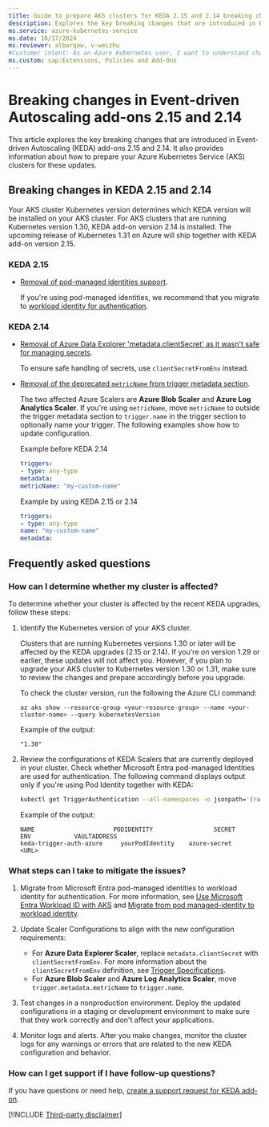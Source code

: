 ```yaml
---
title: Guide to prepare AKS clusters for KEDA 2.15 and 2.14 breaking changes
description: Explores the key breaking changes that are introduced in KEDA 2.15 and 2.14 and provides a guide to prepare your Azure Kubernetes Service (AKS) clusters for these updates. 
ms.service: azure-kubernetes-service
ms.date: 10/17/2024
ms.reviewer: albarqaw, v-weizhu
#Customer intent: As an Azure Kubernetes user, I want to understand changes in Event-driven Autoscaling Add-ons version 2.15 and version 2.14. 
ms.custom: sap:Extensions, Policies and Add-Ons
---
```


# Breaking changes in Event-driven Autoscaling add-ons 2.15 and 2.14

This article explores the key breaking changes that are introduced in Event-driven Autoscaling (KEDA) add-ons 2.15 and 2.14. It also provides information about how to prepare your Azure Kubernetes Service (AKS) clusters for these updates.

## Breaking changes in KEDA 2.15 and 2.14

Your AKS cluster Kubernetes version determines which KEDA version will be installed on your AKS cluster. For AKS clusters that are running Kubernetes version 1.30, KEDA add-on version 2.14 is installed. The upcoming release of Kubernetes 1.31 on Azure will ship together with KEDA add-on version 2.15.

### KEDA 2.15

- [Removal of pod-managed identities support](https://github.com/kedacore/keda/issues/5035). 
    
    If you're using pod-managed identities, we recommend that you migrate to [workload identity for authentication](/azure/aks/keda-workload-identity).

### KEDA 2.14

- [Removal of Azure Data Explorer 'metadata.clientSecret' as it wasn't safe for managing secrets](https://github.com/kedacore/keda/issues/4514). 

    To ensure safe handling of secrets, use `clientSecretFromEnv` instead.
- [Removal of the deprecated `metricName` from trigger metadata section](https://github.com/kedacore/keda/issues/4240).

    The two affected Azure Scalers are **Azure Blob Scaler** and **Azure Log Analytics Scaler**. If you're using `metricName`, move `metricName` to outside the trigger metadata section to `trigger.name` in the trigger section to optionally name your trigger. The following examples show how to update configuration.

     Example before KEDA 2.14

     ```yaml
     triggers:
     - type: any-type
     metadata:
     metricName: "my-custom-name"
     ```

     Example by using KEDA 2.15 or 2.14

     ```yaml
     triggers:
     - type: any-type
     name: "my-custom-name"
     metadata:
     ```

## Frequently asked questions

### How can I determine whether my cluster is affected?

To determine whether your cluster is affected by the recent KEDA upgrades, follow these steps:

1. Identify the Kubernetes version of your AKS cluster. 

    Clusters that are running Kubernetes versions 1.30 or later will be affected by the KEDA upgrades (2.15 or 2.14). If you're on version 1.29 or earlier, these updates will not affect you. However, if you plan to upgrade your AKS cluster to Kubernetes version 1.30 or 1.31, make sure to review the changes and prepare accordingly before you upgrade.
     
    To check the cluster version, run the following the Azure CLI command:

     ```
     az aks show --resource-group <your-resource-group> --name <your-cluster-name> --query kubernetesVersion
     ```
   Example of the output:
      
    ```output
    "1.30"
    ```
2. Review the configurations of KEDA Scalers that are currently deployed in your cluster. Check whether Microsoft Entra pod-managed Identities are used for authentication. The following command displays output only if you're using Pod Identity together with KEDA:
    
    ```bash
    kubectl get TriggerAuthentication --all-namespaces -o jsonpath='{range .items[?(@.spec.podIdentity.provider=="azure")]}{.metadata.namespace}{"/"}{.metadata.name}{"\n"}{end}'
    ```
    Example of the output:
    ```output
    NAME                      PODIDENTITY                 SECRET                 ENV            VAULTADDRESS  
    keda-trigger-auth-azure     yourPodIdentity    azure-secret                                  <URL>
    ```
### What steps can I take to mitigate the issues?

1. Migrate from Microsoft Entra pod-managed identities to workload identity for authentication. For more information, see [Use Microsoft Entra Workload ID with AKS](/azure/aks/workload-identity-overview?tabs=dotnet) and [Migrate from pod managed-identity to workload identity](/azure/aks/workload-identity-migrate-from-pod-identity).
2. Update Scaler Configurations to align with the new configuration requirements:

    - For **Azure Data Explorer Scaler**, replace `metadata.clientSecret` with `clientSecretFromEnv`. For more information about the `clientSecretFromEnv` definition, see  [Trigger Specifications](https://keda.sh/docs/2.15/scalers/azure-data-explorer/).
    - For **Azure Blob Scaler** and **Azure Log Analytics Scaler**, move `trigger.metadata.metricName` to `trigger.name`.

3. Test changes in a nonproduction environment. Deploy the updated configurations in a staging or development environment to make sure that they work correctly and don't affect your applications.
4. Monitor logs and alerts. After you make changes, monitor the cluster logs for any warnings or errors that are related to the new KEDA configuration and behavior.

### How can I get support if I have follow-up questions?

If you have questions or need help, [create a support request for KEDA add-on](https://ms.portal.azure.com/#create/Microsoft.Support/Parameters/%7B%0D%0A%09%22subId%22%3A+%22%22%2C%0D%0A%09%22pesId%22%3A+%2216450%22%2C%0D%0A%09%22supportTopicId%22%3A+%2232844723%22%2C%0D%0A%09%22contextInfo%22%3A+%22Keda214215%22%2C%0D%0A%09%22caller%22%3A+%22Keda214215comms%22%2C%0D%0A%09%22severity%22%3A+%223%22%0D%0A%7D).

[!INCLUDE [Third-party disclaimer](../../../includes/third-party-disclaimer.md)]
